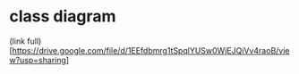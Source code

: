 # class diagram

(link full)[https://drive.google.com/file/d/1EEfdbmrg1tSpqlYUSw0WjEJQiVv4raoB/view?usp=sharing]